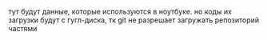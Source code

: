 
тут будут данные, которые используются в ноутбуке.
но коды их загрузки будут с гугл-диска, тк git не разрешает загружать репозиторий частями
